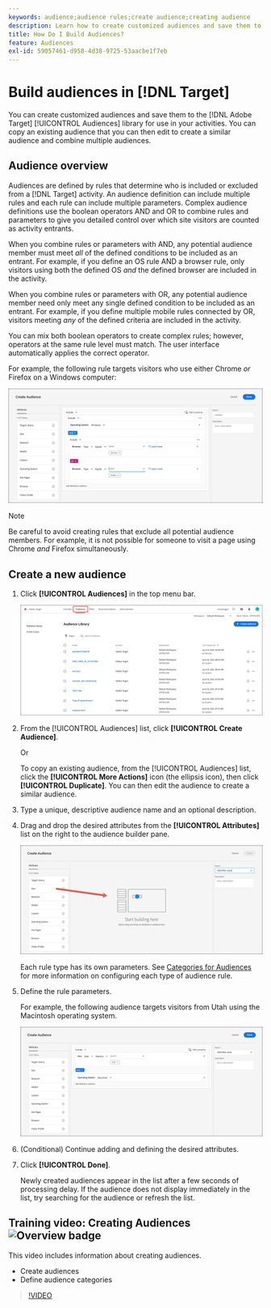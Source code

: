 ```yaml
---
keywords: audience;audience rules;create audience;creating audience
description: Learn how to create customized audiences and save them to the [!DNL Adobe Target] Audiences library for use in your activities.
title: How Do I Build Audiences?
feature: Audiences
exl-id: 59057461-d958-4d38-9725-53aacbe1f7eb
---
```

# Build audiences in [!DNL Target]

You can create customized audiences and save them to the [!DNL Adobe Target] [!UICONTROL Audiences] library for use in your activities. You can copy an existing audience that you can then edit to create a similar audience and combine multiple audiences.

## Audience overview

Audiences are defined by rules that determine who is included or excluded from a [!DNL Target] activity. An audience definition can include multiple rules and each rule can include multiple parameters. Complex audience definitions use the boolean operators AND and OR to combine rules and parameters to give you detailed control over which site visitors are counted as activity entrants.

When you combine rules or parameters with AND, any potential audience member must meet *all* of the defined conditions to be included as an entrant. For example, if you define an OS rule AND a browser rule, only visitors using both the defined OS *and* the defined browser are included in the activity.

When you combine rules or parameters with OR, any potential audience member need only meet any single defined condition to be included as an entrant. For example, if you define multiple mobile rules connected by OR, visitors meeting *any* of the defined criteria are included in the activity.

You can mix both boolean operators to create complex rules; however, operators at the same rule level must match. The user interface automatically applies the correct operator.

For example, the following rule targets visitors who use either Chrome *or* Firefox on a Windows computer:

![Create audience](assets/audience_create.png)

>[!NOTE]
>
>Be careful to avoid creating rules that exclude all potential audience members. For example, it is not possible for someone to visit a page using Chrome *and* Firefox simultaneously.

## Create a new audience

1. Click **[!UICONTROL Audiences]** in the top menu bar.

   ![](assets/audiences_list.png)

1. From the [!UICONTROL Audiences] list, click **[!UICONTROL Create Audience]**.

   Or

   To copy an existing audience, from the [!UICONTROL Audiences] list, click the **[!UICONTROL More Actions]** icon (the ellipsis icon), then click **[!UICONTROL Duplicate]**. You can then edit the audience to create a similar audience. 

1. Type a unique, descriptive audience name and an optional description.
1. Drag and drop the desired attributes from the **[!UICONTROL Attributes]** list on the right to the audience builder pane.

   ![Drag and drop attributes](assets/drag-attribute.png)

   Each rule type has its own parameters. See [Categories for Audiences](/help/c-target/c-audiences/c-target-rules/target-rules.md#concept_E3A77E42F1644503A829B5107B20880D) for more information on configuring each type of audience rule.

1. Define the rule parameters.

   For example, the following audience targets visitors from Utah using the Macintosh operating system.

   ![Utah/Macintosh audience](assets/adience-builder.png)

1. (Conditional) Continue adding and defining the desired attributes.

1. Click **[!UICONTROL Done]**.

   Newly created audiences appear in the list after a few seconds of processing delay. If the audience does not display immediately in the list, try searching for the audience or refresh the list. 

## Training video: Creating Audiences ![Overview badge](/help/assets/overview.png)

This video includes information about creating audiences.

* Create audiences 
* Define audience categories

>[!VIDEO](https://video.tv.adobe.com/v/17392)
